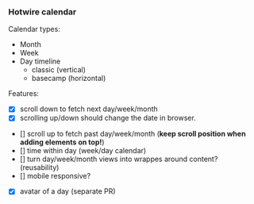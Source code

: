 ### Hotwire calendar

Calendar types:
- Month
- Week
- Day timeline
  - classic (vertical)
  - basecamp (horizontal)

Features:
- [x] scroll down to fetch next day/week/month
- [x] scrolling up/down should change the date in browser.
- [] scroll up to fetch past day/week/month (**keep scroll position when adding elements on top!**)
- [] time within day (week/day calendar)
- [] turn day/week/month views into wrappes around content? (reusability)
- [] mobile responsive?
- [x] avatar of a day (separate PR)
